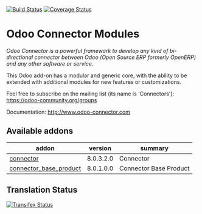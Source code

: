 [![Build Status](https://travis-ci.org/OCA/connector.svg?branch=8.0)](https://travis-ci.org/OCA/connector)
[![Coverage Status](https://coveralls.io/repos/OCA/connector/badge.png?branch=8.0)](https://coveralls.io/r/OCA/connector?branch=8.0)


Odoo Connector Modules
======================

*Odoo Connector is a powerful framework to develop any kind of bi-directional connector between Odoo (Open Source ERP formerly OpenERP) and any other software or service.*

This Odoo add-on has a modular and generic core, with the ability to be extended with additional modules for new features or customizations.

Feel free to subscribe on the mailing list (its name is 'Connectors'):
https://odoo-community.org/groups

Documentation:
http://www.odoo-connector.com

[//]: # (addons)
Available addons
----------------
addon | version | summary
--- | --- | ---
[connector](connector/) | 8.0.3.2.0 | Connector
[connector_base_product](connector_base_product/) | 8.0.1.0.0 | Connector Base Product

[//]: # (end addons)

Translation Status
------------------
[![Transifex Status](https://www.transifex.com/projects/p/OCA-connector-8-0/chart/image_png)](https://www.transifex.com/projects/p/OCA-connector-8-0)
